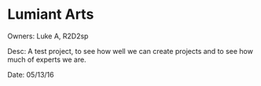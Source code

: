 # Lumiant Arts
Owners: Luke A, R2D2sp

Desc: A test project, to see how well we can
create projects and to see how much of experts
we are.

Date: 05/13/16
